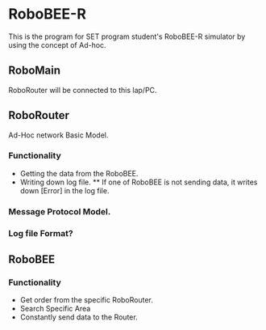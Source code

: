 # RoboBEE-R
This is the program for SET program student's RoboBEE-R simulator by using the concept of Ad-hoc.


## RoboMain 
RoboRouter will be connected to this lap/PC.


## RoboRouter
Ad-Hoc network Basic Model.
### Functionality
* Getting the data from the RoboBEE.
* Writing down log file.
** If one of RoboBEE is not sending data, it writes down [Error] in the log file.

### Message Protocol Model.

### Log file Format?


## RoboBEE
### Functionality
* Get order from the specific RoboRouter.
* Search Specific Area
* Constantly send data to the Router.
